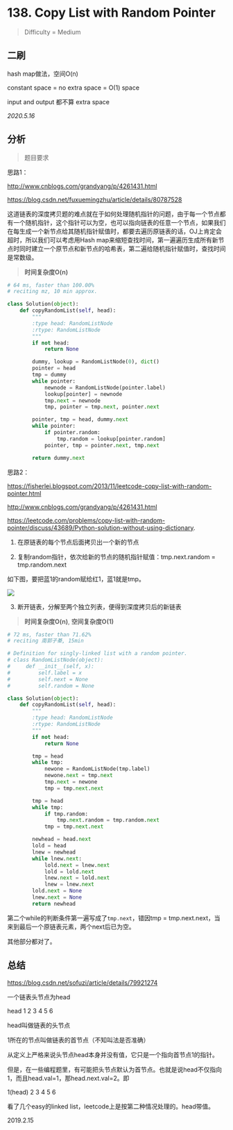 # 138. Copy List with Random Pointer
> Difficulty = Medium

## 二刷
hash map做法，空间O(n)

constant space = no extra space = O(1) space

input and output 都不算 extra space

*2020.5.16*

## 分析

> 题目要求
> 
> 

思路1：

http://www.cnblogs.com/grandyang/p/4261431.html

https://blog.csdn.net/fuxuemingzhu/article/details/80787528



这道链表的深度拷贝题的难点就在于如何处理随机指针的问题，由于每一个节点都有一个随机指针，这个指针可以为空，也可以指向链表的任意一个节点，如果我们在每生成一个新节点给其随机指针赋值时，都要去遍历原链表的话，OJ上肯定会超时，所以我们可以考虑用Hash map来缩短查找时间，第一遍遍历生成所有新节点时同时建立一个原节点和新节点的哈希表，第二遍给随机指针赋值时，查找时间是常数级。


> **时间复杂度O(n)**

```python
# 64 ms, faster than 100.00%
# reciting mz, 10 min approx.

class Solution(object):
    def copyRandomList(self, head):
        """
        :type head: RandomListNode
        :rtype: RandomListNode
        """
        if not head:
        	return None

        dummy, lookup = RandomListNode(0), dict()
        pointer = head
        tmp = dummy
        while pointer:
        	newnode = RandomListNode(pointer.label)
        	lookup[pointer] = newnode
        	tmp.next = newnode
        	tmp, pointer = tmp.next, pointer.next

        pointer, tmp = head, dummy.next
        while pointer:
        	if pointer.random:
        		tmp.random = lookup[pointer.random]
        	pointer, tmp = pointer.next, tmp.next

        return dummy.next
```

思路2：

https://fisherlei.blogspot.com/2013/11/leetcode-copy-list-with-random-pointer.html

http://www.cnblogs.com/grandyang/p/4261431.html

https://leetcode.com/problems/copy-list-with-random-pointer/discuss/43689/Python-solution-without-using-dictionary.

1. 在原链表的每个节点后面拷贝出一个新的节点

2. 复制random指针，依次给新的节点的随机指针赋值：tmp.next.random = tmp.random.next

如下图，要把蓝1的random赋给红1，蓝1就是tmp。

![](https://images0.cnblogs.com/i/627993/201405/221027256064414.jpg)

3. 断开链表，分解至两个独立列表，便得到深度拷贝后的新链表


> **时间复杂度O(n)**, **空间复杂度O(1)**

```python
# 72 ms, faster than 71.62%
# reciting 南郭子綦, 15min

# Definition for singly-linked list with a random pointer.
# class RandomListNode(object):
#     def __init__(self, x):
#         self.label = x
#         self.next = None
#         self.random = None

class Solution(object):
    def copyRandomList(self, head):
        """
        :type head: RandomListNode
        :rtype: RandomListNode
        """
        if not head:
        	return None

        tmp = head
        while tmp:
        	newone = RandomListNode(tmp.label)
        	newone.next = tmp.next
        	tmp.next = newone
        	tmp = tmp.next.next

        tmp = head
        while tmp:
        	if tmp.random:
        		tmp.next.random = tmp.random.next
        	tmp = tmp.next.next

        newhead = head.next
        lold = head
        lnew = newhead
        while lnew.next:
        	lold.next = lnew.next
        	lold = lold.next
        	lnew.next = lold.next
        	lnew = lnew.next
        lold.next = None
        lnew.next = None
        return newhead
```

第二个while的判断条件第一遍写成了`tmp.next`，错因tmp = tmp.next.next，当来到最后一个原链表元素，两个next后已为空。

其他部分都对了。

## 总结


https://blog.csdn.net/sofuzi/article/details/79921274

一个链表头节点为head

head     1     2     3     4     5     6

head叫做链表的头节点

1所在的节点叫做链表的首节点（不知叫法是否准确）

从定义上严格来说头节点head本身并没有值，它只是一个指向首节点1的指针。

但是，在一些编程题里，有可能把头节点默认为首节点。也就是说head不仅指向1，而且head.val=1，那head.next.val=2。即

1(head)     2     3     4     5     6

看了几个easy的linked list，leetcode上是按第二种情况处理的。head带值。

2019.2.15